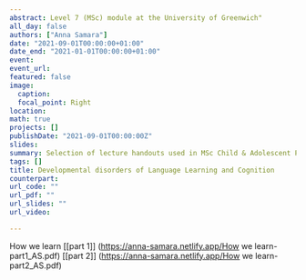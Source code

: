 ```yaml
---
abstract: Level 7 (MSc) module at the University of Greenwich"
all_day: false
authors: ["Anna Samara"]
date: "2021-09-01T00:00:00+01:00"
date_end: "2021-01-01T00:00:00+01:00"
event:
event_url: 
featured: false
image:
  caption: 
  focal_point: Right
location: 
math: true
projects: []
publishDate: "2021-09-01T00:00:00Z"
slides:
summary: Selection of lecture handouts used in MSc Child & Adolescent Psychology (University of Greenwich) module "Developmental Disorders of Language Learning and Cognition"
tags: []
title: Developmental disorders of Language Learning and Cognition
counterpart:
url_code: ""
url_pdf: ""
url_slides: ""
url_video:

---
```

How we learn
[[part 1]] (https://anna-samara.netlify.app/How we learn-part1_AS.pdf) [[part 2]] (https://anna-samara.netlify.app/How we learn-part2_AS.pdf)